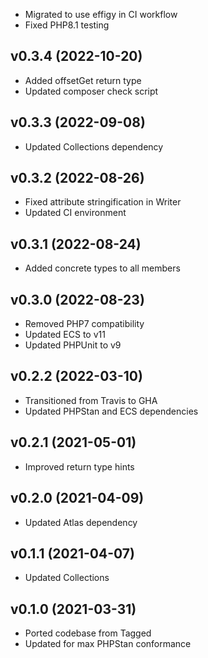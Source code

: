* Migrated to use effigy in CI workflow
* Fixed PHP8.1 testing

## v0.3.4 (2022-10-20)
* Added offsetGet return type
* Updated composer check script

## v0.3.3 (2022-09-08)
* Updated Collections dependency

## v0.3.2 (2022-08-26)
* Fixed attribute stringification in Writer
* Updated CI environment

## v0.3.1 (2022-08-24)
* Added concrete types to all members

## v0.3.0 (2022-08-23)
* Removed PHP7 compatibility
* Updated ECS to v11
* Updated PHPUnit to v9

## v0.2.2 (2022-03-10)
* Transitioned from Travis to GHA
* Updated PHPStan and ECS dependencies

## v0.2.1 (2021-05-01)
* Improved return type hints

## v0.2.0 (2021-04-09)
* Updated Atlas dependency

## v0.1.1 (2021-04-07)
* Updated Collections

## v0.1.0 (2021-03-31)
* Ported codebase from Tagged
* Updated for max PHPStan conformance
